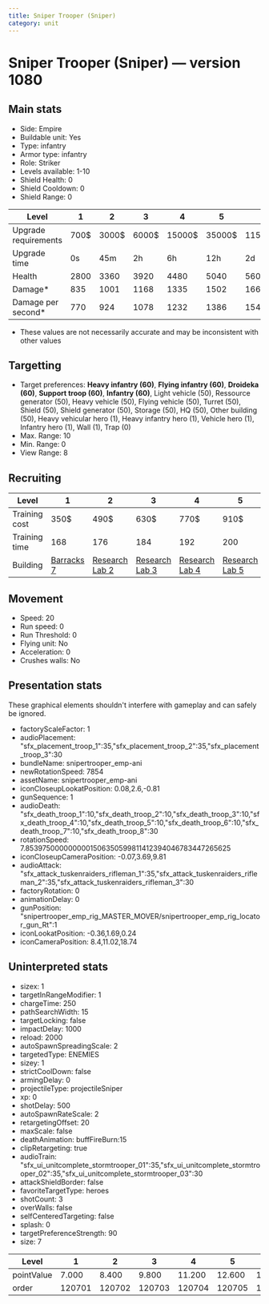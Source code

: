 ```yaml
---
title: Sniper Trooper (Sniper)
category: unit
---
```


# Sniper Trooper (Sniper) — version 1080

## Main stats

  * Side: Empire
  * Buildable unit: Yes
  * Type: infantry
  * Armor type: infantry
  * Role: Striker
  * Levels available: 1-10
  * Shield Health: 0
  * Shield Cooldown: 0
  * Shield Range: 0

|Level               |1   |2    |3    |4     |5     |6      |7      |8      |9       |10      |
|--------------------|----|-----|-----|------|------|-------|-------|-------|--------|--------|
|Upgrade requirements|700$|3000$|6000$|15000$|35000$|115000$|175000$|350000$|1000000$|2000000$|
|Upgrade time        |0s  |45m  |2h   |6h    |12h   |2d     |3d     |5d     |1w      |1w3d    |
|Health              |2800|3360 |3920 |4480  |5040  |5600   |6160   |6720   |7280    |8400    |
|Damage*             |835 |1001 |1168 |1335  |1502  |1669   |1836   |2002   |2169    |2503    |
|Damage per second*  |770 |924  |1078 |1232  |1386  |1540   |1694   |1848   |2002    |2310    |

* These values are not necessarily accurate and may be inconsistent with other values

## Targetting

  * Target preferences: **Heavy infantry (60)**, **Flying infantry (60)**, **Droideka (60)**, **Support troop (60)**, **Infantry (60)**, Light vehicle (50), Ressource generator (50), Heavy vehicle (50), Flying vehicle (50), Turret (50), Shield (50), Shield generator (50), Storage (50), HQ (50), Other building (50), Heavy vehicular hero (1), Heavy infantry hero (1), Vehicle hero (1), Infantry hero (1), Wall (1), Trap (0)
  * Max. Range: 10
  * Min. Range: 0
  * View Range: 8

## Recruiting

|Level        |1                                |2                                      |3                                      |4                                      |5                                      |6                                      |7                                      |8                                      |9                                      |10                                      |
|-------------|---------------------------------|---------------------------------------|---------------------------------------|---------------------------------------|---------------------------------------|---------------------------------------|---------------------------------------|---------------------------------------|---------------------------------------|----------------------------------------|
|Training cost|350$                             |490$                                   |630$                                   |770$                                   |910$                                   |1050$                                  |1190$                                  |1400$                                  |1470$                                  |1610$                                   |
|Training time|168                              |176                                    |184                                    |192                                    |200                                    |208                                    |216                                    |196                                    |203                                    |210                                     |
|Building     |[Barracks 7](empireBarracks.html)|[Research Lab 2](empireOffenseLab.html)|[Research Lab 3](empireOffenseLab.html)|[Research Lab 4](empireOffenseLab.html)|[Research Lab 5](empireOffenseLab.html)|[Research Lab 6](empireOffenseLab.html)|[Research Lab 7](empireOffenseLab.html)|[Research Lab 8](empireOffenseLab.html)|[Research Lab 9](empireOffenseLab.html)|[Research Lab 10](empireOffenseLab.html)|

## Movement

  * Speed: 20
  * Run speed: 0
  * Run Threshold: 0
  * Flying unit: No
  * Acceleration: 0
  * Crushes walls: No

## Presentation stats

These graphical elements shouldn't interfere with gameplay and can safely be ignored.

  * factoryScaleFactor: 1
  * audioPlacement: "sfx_placement_troop_1":35,"sfx_placement_troop_2":35,"sfx_placement_troop_3":30
  * bundleName: snipertrooper_emp-ani
  * newRotationSpeed: 7854
  * assetName: snipertrooper_emp-ani
  * iconCloseupLookatPosition: 0.08,2.6,-0.81
  * gunSequence: 1
  * audioDeath: "sfx_death_troop_1":10,"sfx_death_troop_2":10,"sfx_death_troop_3":10,"sfx_death_troop_4":10,"sfx_death_troop_5":10,"sfx_death_troop_6":10,"sfx_death_troop_7":10,"sfx_death_troop_8":30
  * rotationSpeed: 7.8539750000000001506350599811412394046783447265625
  * iconCloseupCameraPosition: -0.07,3.69,9.81
  * audioAttack: "sfx_attack_tuskenraiders_rifleman_1":35,"sfx_attack_tuskenraiders_rifleman_2":35,"sfx_attack_tuskenraiders_rifleman_3":30
  * factoryRotation: 0
  * animationDelay: 0
  * gunPosition: "snipertrooper_emp_rig_MASTER_MOVER/snipertrooper_emp_rig_locator_gun_Rt":1
  * iconLookatPosition: -0.36,1.69,0.24
  * iconCameraPosition: 8.4,11.02,18.74

## Uninterpreted stats

  * sizex: 1
  * targetInRangeModifier: 1
  * chargeTime: 250
  * pathSearchWidth: 15
  * targetLocking: false
  * impactDelay: 1000
  * reload: 2000
  * autoSpawnSpreadingScale: 2
  * targetedType: ENEMIES
  * sizey: 1
  * strictCoolDown: false
  * armingDelay: 0
  * projectileType: projectileSniper
  * xp: 0
  * shotDelay: 500
  * autoSpawnRateScale: 2
  * retargetingOffset: 20
  * maxScale: false
  * deathAnimation: buffFireBurn:15
  * clipRetargeting: true
  * audioTrain: "sfx_ui_unitcomplete_stormtrooper_01":35,"sfx_ui_unitcomplete_stormtrooper_02":35,"sfx_ui_unitcomplete_stormtrooper_03":30
  * attackShieldBorder: false
  * favoriteTargetType: heroes
  * shotCount: 3
  * overWalls: false
  * selfCenteredTargeting: false
  * splash: 0
  * targetPreferenceStrength: 90
  * size: 7

|Level     |1     |2     |3     |4     |5     |6     |7     |8     |9     |10    |
|----------|------|------|------|------|------|------|------|------|------|------|
|pointValue|7.000 |8.400 |9.800 |11.200|12.600|14.000|15.400|16.800|18.200|21.000|
|order     |120701|120702|120703|120704|120705|120706|120707|120708|120709|120710|

